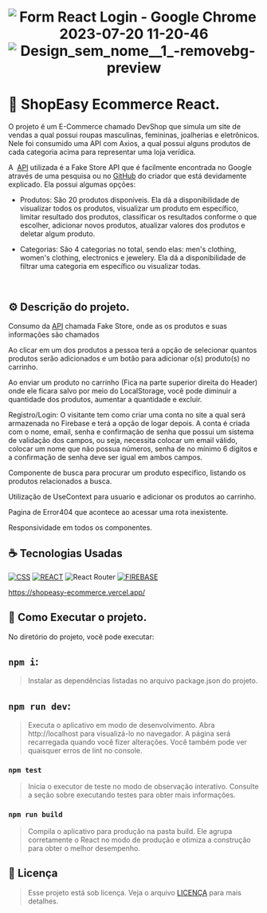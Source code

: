 <h1 align="center" width:100%>

![Form React Login - Google Chrome 2023-07-20 11-20-46](https://github.com/gabrielsousaf/Login-Form-React/assets/121953504/6bd08c8a-75f4-4ed6-94d0-946175152cf3)
![Design_sem_nome__1_-removebg-preview](https://github.com/gabrielsousaf/Login-Form-React/assets/121953504/aa015fcf-5f4e-4966-9b50-a20882e1ba75)


# 📱 ShopEasy Ecommerce React.
O projeto é um E-Commerce chamado DevShop que simula um site de vendas a qual possui roupas masculinas, femininas, joalherias e eletrônicos. Nele foi consumido uma  API com Axios, a qual possui alguns produtos de cada categoria acima para representar uma loja verídica.

A &nbsp;[API](https://fakestoreapi.com/docs) utilizada é a Fake Store API que é facilmente encontrada no Google através de uma pesquisa ou no&nbsp;[GitHub](https://github.com/keikaavousi/fake-store-api) do criador que está devidamente explicado. Ela possui algumas opções:

- Produtos: São 20 produtos disponíveis. Ela dá a disponibilidade de visualizar todos os produtos, visualizar um produto em específico, limitar resultado dos produtos, classificar os resultados conforme o que escolher, adicionar novos produtos, atualizar valores dos produtos e deletar algum produto.

- Categorias: Sâo 4 categorias no total, sendo elas: men's clothing, women's clothing, electronics e jewelery. Ela dá a disponibilidade de filtrar uma categoria em específico ou visualizar todas.

<br/>
  

## ⚙ Descrição do projeto.

Consumo da [API](https://fakestoreapi.com/docs) chamada Fake Store, onde as os produtos e suas informações são chamados

Ao clicar em um dos produtos a pessoa terá a opção de selecionar quantos produtos serão adicionados e um botão para adicionar o(s) produto(s) no carrinho.

Ao enviar um produto no carrinho (Fica na parte superior direita do Header) onde ele ficara salvo por meio do LocalStorage, você pode diminuir a quantidade dos produtos, aumentar a quantidade e excluir.

Registro/Login: O visitante tem como criar uma conta no site a qual será armazenada no Firebase e terá a opção de logar depois. A conta é criada com o nome, email, senha e confirmação de senha que possui um sistema de validação dos campos, ou seja, necessita colocar um email válido, colocar um nome que não possua números, senha de no mínimo 6 dígitos e a confirmação de senha deve ser igual em ambos campos.

Componente de busca para procurar um produto especifico, listando os produtos relacionados a busca.

Utilização de UseContext para usuario e adicionar os produtos ao carrinho.

Pagina de Error404 que acontece ao acessar uma rota inexistente.

Responsividade em todos os componentes.
<br/>


 

## ☕ Tecnologias Usadas

[![CSS](https://img.shields.io/badge/CSS3-1572B6?style=for-the-badge&logo=css3&logoColor=white)](#)
[![REACT](https://img.shields.io/badge/React-20232A?style=for-the-badge&logo=react&logoColor=61DAFB)](#)
![React Router](https://img.shields.io/badge/React_Router-CA4245?style=for-the-badge&logo=react-router&logoColor=white)
[![FIREBASE](https://img.shields.io/badge/firebase-%23039BE5.svg?style=for-the-badge&logo=firebase)](#)

https://shopeasy-ecommerce.vercel.app/



## 📎 Como Executar o projeto.

No diretório do projeto, você pode executar:

## `npm i`:
> Instalar as dependências listadas no arquivo package.json do projeto.

## `npm run dev`: 
> Executa o aplicativo em modo de desenvolvimento.
> Abra http://localhost para visualizá-lo no navegador.
> A página será recarregada quando você fizer alterações.
> Você também pode ver quaisquer erros de lint no console.

### `npm test`
> Inicia o executor de teste no modo de observação interativo.
> Consulte a seção sobre executando testes para obter mais informações.

### `npm run build`
> Compila o aplicativo para produção na pasta build.
> Ele agrupa corretamente o React no modo de produção e otimiza a construção para obter o melhor desempenho.
   
## 📝 Licença

> Esse projeto está sob licença. Veja o arquivo [LICENÇA](LICENSE) para mais detalhes.



